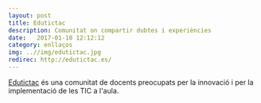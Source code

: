 ```yaml
---
layout: post
title: Edutictac
description: Comunitat on compartir dubtes i experiències
date:   2017-01-10 12:12:12
category: enllaços
img: ..//img/edutictac.jpg
redirec: http://edutictac.es/
---
```


[Edutictac](http://edutictac.es/) és una comunitat de docents preocupats per la innovació i per la implementació de les TIC a l'aula.

<div class="img_row">
	<img class="col three" src="{{ site.baseurl }}http://edutictac.es/assets/images/edutictac.es_700_300_2_.png" alt="" title="edutictac.es"/>
</div>
<div class="col three caption">
</div>
